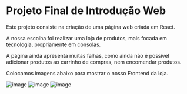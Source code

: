 # Projeto Final de Introdução Web

Este projeto consiste na criação de uma página web criada em React. 

A nossa escolha foi realizar uma loja de produtos, mais focada em tecnologia, propriamente em consolas.

A página ainda apresenta muitas falhas, como ainda não é possível adicionar produtos ao carrinho de compras, nem encomendar produtos.

Colocamos imagens abaixo para mostrar o nosso Frontend da loja.

![image](https://github.com/brnas02/IWProjetoFinal/assets/128045820/a612af10-d5ed-47d6-88d7-0ea09ad7b150)
![image](https://github.com/brnas02/IWProjetoFinal/assets/128045820/256b0cd1-b814-4fb8-955e-ad3af8790656)
![image](https://github.com/brnas02/IWProjetoFinal/assets/128045820/7c28eef1-bc4a-4026-b80c-53b03d4cd7a0)
